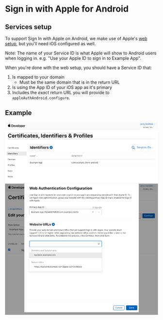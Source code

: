 # Sign in with Apple for Android

## Services setup

To support Sign In with Apple on Android, we make use of Apple's [web setup](https://help.apple.com/developer-account/#/dev1c0e25352), but you'll need iOS configured as well.

Note: The name of your Service ID is what Apple will show to Android users when logging in. e.g. "Use your Apple ID to sign in to Example App".

When you're done with the web setup, you should have a Service ID that:
1. Is mapped to your domain
   - Must be the same domain that is in the return URL
2. Is using the App ID of your iOS app as it's primary
3. Includes the *exact* return URL you will provide to `appleAuthAndroid.configure`.

## Example
![Xcode console](images/siwa-android-1.png)
![Xcode console](images/siwa-android-2.png)